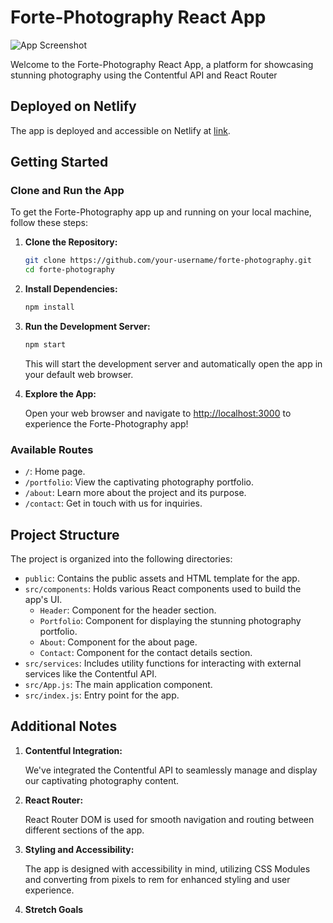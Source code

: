 # Forte-Photography React App

![App Screenshot](https://user-images.githubusercontent.com/79761202/198856299-ad16ff58-067e-4eea-b0bb-d29b5198c4d0.png)

Welcome to the Forte-Photography React App, a platform for showcasing stunning photography using the Contentful API and React Router

## Deployed on Netlify

The app is deployed and accessible on Netlify at [link](link).

## Getting Started

### Clone and Run the App

To get the Forte-Photography app up and running on your local machine, follow these steps:

1. **Clone the Repository:**

    ```bash
    git clone https://github.com/your-username/forte-photography.git
    cd forte-photography
    ```

2. **Install Dependencies:**

    ```bash
    npm install
    ```

3. **Run the Development Server:**

    ```bash
    npm start
    ```

    This will start the development server and automatically open the app in your default web browser.

4. **Explore the App:**

    Open your web browser and navigate to [http://localhost:3000](http://localhost:3000) to experience the Forte-Photography app!

### Available Routes

- `/`: Home page.
- `/portfolio`: View the captivating photography portfolio.
- `/about`: Learn more about the project and its purpose.
- `/contact`: Get in touch with us for inquiries.

## Project Structure

The project is organized into the following directories:

- `public`: Contains the public assets and HTML template for the app.
- `src/components`: Holds various React components used to build the app's UI.
    - `Header`: Component for the header section.
    - `Portfolio`: Component for displaying the stunning photography portfolio.
    - `About`: Component for the about page.
    - `Contact`: Component for the contact details section.
- `src/services`: Includes utility functions for interacting with external services like the Contentful API.
- `src/App.js`: The main application component.
- `src/index.js`: Entry point for the app.

## Additional Notes

1. **Contentful Integration:**

    We've integrated the Contentful API to seamlessly manage and display our captivating photography content.

2. **React Router:**

    React Router DOM is used for smooth navigation and routing between different sections of the app.

3. **Styling and Accessibility:**

    The app is designed with accessibility in mind, utilizing CSS Modules and converting from pixels to rem for enhanced styling and user experience.

4. **Stretch Goals**
